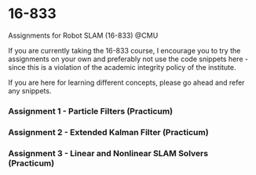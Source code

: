 # 16-833
Assignments for Robot SLAM (16-833) @CMU 

If you are currently taking the 16-833 course, I encourage you to try the assignments on your own and preferably not use the code snippets here - since this is a violation of the academic integrity policy of the institute.

If you are here for learning different concepts, please go ahead and refer any snippets.

### Assignment 1 - Particle Filters (Practicum)
### Assignment 2 - Extended Kalman Filter (Practicum)
### Assignment 3 - Linear and Nonlinear SLAM Solvers (Practicum)
